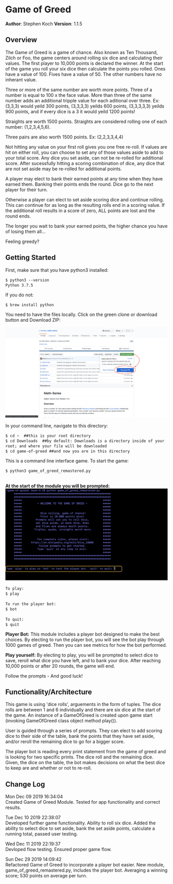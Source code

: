 # Game of Greed

**Author**: Stephen Koch
**Version**: 1.1.5

## Overview
The Game of Greed is a game of chance. Also known as Ten Thousand, Zilch or Foo, the game centers around rolling six dice and calculating their values. The first player to 10,000 points is declared the winner. At the start of the game you roll your six dice then calculate the points you rolled. Ones have a value of 100. Fives have a value of 50. The other numbers have no inherant value. 

Three or more of the same number are worth more points. Three of a number is equal to 100 x the face value. More than three of the same number adds an additional tripple value for each aditional over three. Ex: (3,3,3) would yeild 300 points, (3,3,3,3) yeilds 600 points, (3,3,3,3,3) yeilds 900 points, and if every dice is a 3 it would yeild 1200 points!

Straights are worth 1500 points. Straights are considered rolling one of each number: (1,2,3,4,5,6).

Three pairs are also worth 1500 points. Ex: (2,2,3,3,4,4)

Not hitting any value on your first roll gives you one free re-roll. If values are hit on either roll, you can choose to set any of those values aside to add to your total score. Any dice you set aside, can not be re-rolled for additional score. After sucessfully hitting a scoring combination of dice, any dice that are not set aside may be re-rolled for additional points. 

A player may elect to bank their earned points at any time when they have earned them. Banking their points ends the round. Dice go to the next player for their turn. 

Otherwise a player can elect to set aside scoring dice and continue rolling. This can continue for as long as the resulting rolls end in a scoring value. If the additional roll results in a score of zero, ALL points are lost and the round ends.

The longer you wait to bank your earned points, the higher chance you have of losing them all...

Feeling greedy?
## Getting Started

First, make sure that you have python3 installed:
```
$ python3 --version
Python 3.7.5
```
If you do not:
```
$ brew install python
```
You need to have the files locally. Click on the green clone or download button and Download ZIP:

![Click_to_download](assets/Click_to_download.png)


In your command line, navigate to this directory:
```
$ cd ~  ##this is your root directory
$ cd Downloads  ##by default: Downloads is a directory inside of your root; and where your file will be downloaded
$ cd game-of-greed ##and now you are in this directory
```
This is a command line interface game.
To start the game:
```
$ python3 game_of_greed_remastered.py
```
<br>**At the start of the module you will be prompted:**
![Game_of_Greed_prompt](assets/game_of_greed_prompt.png)
```
To play:
$ play

To run the player bot:
$ bot

To quit:
$ quit
```
**Player Bot:**
This module includes a player bot designed to make the best choices. By electing to run the player bot, you will see the bot play through 1000 games of greed. Then you can see metrics for how the bot performed.

**Play yourself:**
By electing to play, you will be prompted to select dice to save, reroll what dice you have left, and to bank your dice. After reaching 10,000 points or after 20 rounds, the game will end.

Follow the prompts - And good luck!

## Functionality/Architecture
This game is using 'dice rolls', arguements in the form of tuples. The dice rolls are between 1 and 6 individually and there are six dice at the start of the game. An instance of a GameOfGreed is created upon game start (invoking GameOfGreed class object method play()). 

User is guided through a series of prompts. They can elect to add scoring dice to their side of the table, bank the points that they have set aside, and/or reroll the remaining dice to go for a bigger score.

The player bot is reading every print statement from the game of greed and is looking for two specific prints. The dice roll and the remaining dice. Given, the dice on the table, the bot makes decisions on what the best dice to keep are and whether or not to re-roll.

## Change Log
Mon Dec 09 2019 16:34:04<br>Created Game of Greed Module. Tested for app functionality and correct results.

Tue Dec 10 2019 22:38:07<br>Developed further game functionality. Ability to roll six dice. Added the ability to select dice to set aside, bank the set aside points, calculate a running total, passed user testing. 

Wed Dec 11 2019 22:19:37<br>Devloped flow testing. Ensured proper game flow.

Sun Dec 29 2019 14:09:42<br>Refactored Game of Greed to incorporate a player bot easier. New module, game_of_greed_remastered.py, includes the player bot. Averaging a winning score; 530 points on average per turn.


